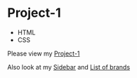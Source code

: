 # Project-1
- HTML
- CSS
  
Please view my [Project-1](https://evgeny6869.github.io/Project-1/)

Also look at my [Sidebar](https://evgeny6869.github.io/Project-1/sidebar.html) and [List of brands](https://evgeny6869.github.io/Project-1/brands.html)
